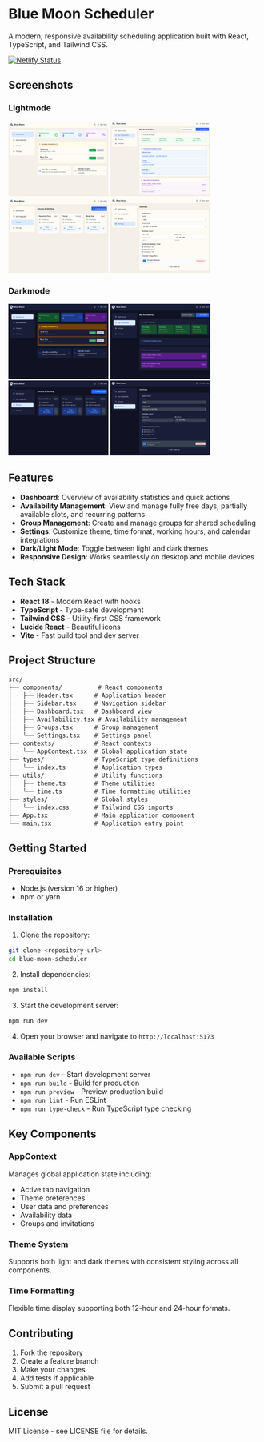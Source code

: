 # Blue Moon Scheduler

A modern, responsive availability scheduling application built with React, TypeScript, and Tailwind CSS.

[![Netlify Status](https://api.netlify.com/api/v1/badges/0c26db7a-502c-493f-9462-16d5c0d047e7/deploy-status)](https://app.netlify.com/projects/bluemoonschedule/deploys)

## Screenshots

### Lightmode

<img src="images/lightmode/DashboadLightmode.png" alt="Screenshot dashboard light mode" width="200" height="150">

<img src="images/lightmode/AvailabilityLightmode.png" alt="Screenshot availability light mode" width="200" height="150">


<img src="images/lightmode/GroupsLightmode.png" alt="Screenshot groups light mode" width="200" height="150">


<img src="images/lightmode/SettingsLightmode.png" alt="Screenshot settings light mode" width="200" height="150">

### Darkmode

<img src="images/darkmode/DashboardDarkmode.png" alt="Screenshot dashboard dark mode" width="200" height="150">

<img src="images/darkmode/AvailabilityDarkmode.png" alt="Screenshot availability dark mode" width="200" height="150">

<img src="images/darkmode/GroupsDarkmode.png" alt="Screenshot groups dark mode" width="200" height="150">

<img src="images/darkmode/SettingsDarkmode.png" alt="Screenshot settings dark mode" width="200" height="150">

## Features

- **Dashboard**: Overview of availability statistics and quick actions
- **Availability Management**: View and manage fully free days, partially available slots, and recurring patterns
- **Group Management**: Create and manage groups for shared scheduling
- **Settings**: Customize theme, time format, working hours, and calendar integrations
- **Dark/Light Mode**: Toggle between light and dark themes
- **Responsive Design**: Works seamlessly on desktop and mobile devices

## Tech Stack

- **React 18** - Modern React with hooks
- **TypeScript** - Type-safe development
- **Tailwind CSS** - Utility-first CSS framework
- **Lucide React** - Beautiful icons
- **Vite** - Fast build tool and dev server

## Project Structure

```
src/
├── components/          # React components
│   ├── Header.tsx      # Application header
│   ├── Sidebar.tsx     # Navigation sidebar
│   ├── Dashboard.tsx   # Dashboard view
│   ├── Availability.tsx # Availability management
│   ├── Groups.tsx      # Group management
│   └── Settings.tsx    # Settings panel
├── contexts/           # React contexts
│   └── AppContext.tsx  # Global application state
├── types/              # TypeScript type definitions
│   └── index.ts        # Application types
├── utils/              # Utility functions
│   ├── theme.ts        # Theme utilities
│   └── time.ts         # Time formatting utilities
├── styles/             # Global styles
│   └── index.css       # Tailwind CSS imports
├── App.tsx             # Main application component
└── main.tsx            # Application entry point
```

## Getting Started

### Prerequisites

- Node.js (version 16 or higher)
- npm or yarn

### Installation

1. Clone the repository:
```bash
git clone <repository-url>
cd blue-moon-scheduler
```

2. Install dependencies:
```bash
npm install
```

3. Start the development server:
```bash
npm run dev
```

4. Open your browser and navigate to `http://localhost:5173`

### Available Scripts

- `npm run dev` - Start development server
- `npm run build` - Build for production
- `npm run preview` - Preview production build
- `npm run lint` - Run ESLint
- `npm run type-check` - Run TypeScript type checking

## Key Components

### AppContext
Manages global application state including:
- Active tab navigation
- Theme preferences
- User data and preferences
- Availability data
- Groups and invitations

### Theme System
Supports both light and dark themes with consistent styling across all components.

### Time Formatting
Flexible time display supporting both 12-hour and 24-hour formats.

## Contributing

1. Fork the repository
2. Create a feature branch
3. Make your changes
4. Add tests if applicable
5. Submit a pull request

## License

MIT License - see LICENSE file for details. 